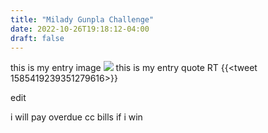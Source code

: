 ```yaml
---
title: "Milady Gunpla Challenge"
date: 2022-10-26T19:18:12-04:00
draft: false
---
```


this is my entry image
![](/gunplachallenge.png)
this is my entry quote RT
{{<tweet 1585419239351279616>}}

edit

i will pay overdue cc bills if i win